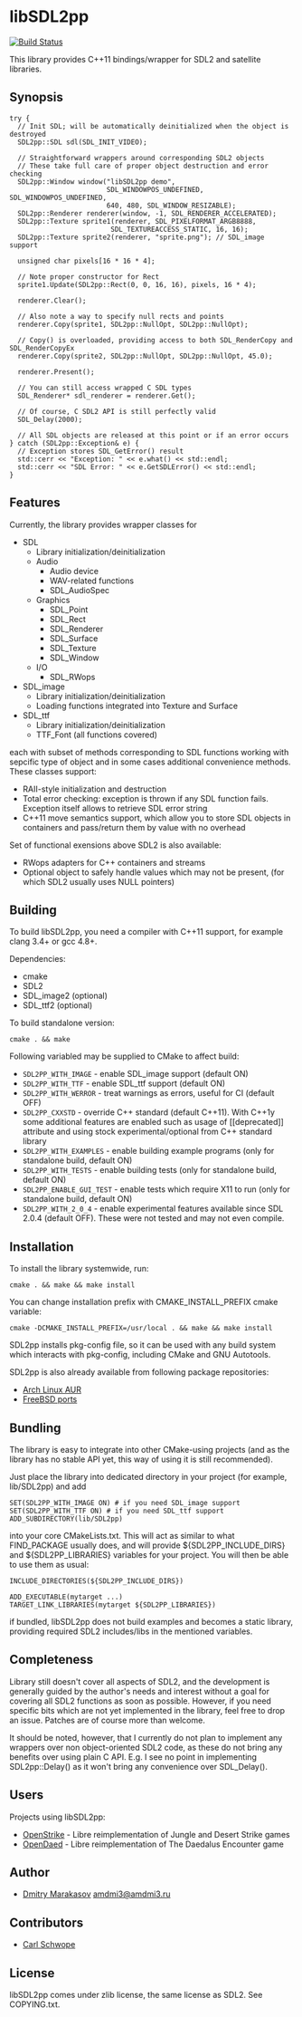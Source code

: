 # libSDL2pp #

[![Build Status](https://travis-ci.org/AMDmi3/libSDL2pp.svg?branch=master)](https://travis-ci.org/AMDmi3/libSDL2pp)

This library provides C++11 bindings/wrapper for SDL2 and satellite libraries.

## Synopsis ##

    try {
      // Init SDL; will be automatically deinitialized when the object is destroyed
      SDL2pp::SDL sdl(SDL_INIT_VIDEO);
    
      // Straightforward wrappers around corresponding SDL2 objects
      // These take full care of proper object destruction and error checking
      SDL2pp::Window window("libSDL2pp demo",
                            SDL_WINDOWPOS_UNDEFINED, SDL_WINDOWPOS_UNDEFINED,
                            640, 480, SDL_WINDOW_RESIZABLE);
      SDL2pp::Renderer renderer(window, -1, SDL_RENDERER_ACCELERATED);
      SDL2pp::Texture sprite1(renderer, SDL_PIXELFORMAT_ARGB8888,
                             SDL_TEXTUREACCESS_STATIC, 16, 16);
      SDL2pp::Texture sprite2(renderer, "sprite.png"); // SDL_image support
    
      unsigned char pixels[16 * 16 * 4];
    
      // Note proper constructor for Rect
      sprite1.Update(SDL2pp::Rect(0, 0, 16, 16), pixels, 16 * 4);
    
      renderer.Clear();
    
      // Also note a way to specify null rects and points
      renderer.Copy(sprite1, SDL2pp::NullOpt, SDL2pp::NullOpt);
    
      // Copy() is overloaded, providing access to both SDL_RenderCopy and SDL_RenderCopyEx
      renderer.Copy(sprite2, SDL2pp::NullOpt, SDL2pp::NullOpt, 45.0);
    
      renderer.Present();
    
      // You can still access wrapped C SDL types
      SDL_Renderer* sdl_renderer = renderer.Get();
    
      // Of course, C SDL2 API is still perfectly valid
      SDL_Delay(2000);
    
      // All SDL objects are released at this point or if an error occurs
    } catch (SDL2pp::Exception& e) {
      // Exception stores SDL_GetError() result
      std::cerr << "Exception: " << e.what() << std::endl;
      std::cerr << "SDL Error: " << e.GetSDLError() << std::endl;
    }

## Features ##

Currently, the library provides wrapper classes for

* SDL
  * Library initialization/deinitialization
  * Audio
    * Audio device
    * WAV-related functions
    * SDL_AudioSpec
  * Graphics
    * SDL_Point
    * SDL_Rect
    * SDL_Renderer
    * SDL_Surface
    * SDL_Texture
    * SDL_Window
  * I/O
    * SDL_RWops
* SDL_image
  * Library initialization/deinitialization
  * Loading functions integrated into Texture and Surface
* SDL_ttf
  * Library initialization/deinitialization
  * TTF_Font (all functions covered)

each with subset of methods corresponding to SDL functions working
with sepcific type of object and in some cases additional convenience
methods. These classes support:

- RAII-style initialization and destruction
- Total error checking: exception is thrown if any SDL function fails.
  Exception itself allows to retrieve SDL error string
- C++11 move semantics support, which allow you to store SDL objects
  in containers and pass/return them by value with no overhead

Set of functional exensions above SDL2 is also available:

* RWops adapters for C++ containers and streams
* Optional object to safely handle values which may not be present,
  (for which SDL2 usually uses NULL pointers)

## Building ##

To build libSDL2pp, you need a compiler with C++11 support, for
example clang 3.4+ or gcc 4.8+.

Dependencies:
* cmake
* SDL2
* SDL_image2 (optional)
* SDL_ttf2 (optional)

To build standalone version:

    cmake . && make

Following variabled may be supplied to CMake to affect build:

* ```SDL2PP_WITH_IMAGE``` - enable SDL_image support (default ON)
* ```SDL2PP_WITH_TTF``` - enable SDL_ttf support (default ON)
* ```SDL2PP_WITH_WERROR``` - treat warnings as errors, useful for CI (default OFF)
* ```SDL2PP_CXXSTD``` - override C++ standard (default C++11). With C++1y some additional features are enabled such as usage of [[deprecated]] attribute and using stock experimental/optional from C++ standard library
* ```SDL2PP_WITH_EXAMPLES``` - enable building example programs (only for standalone build, default ON)
* ```SDL2PP_WITH_TESTS``` - enable building tests (only for standalone build, default ON)
* ```SDL2PP_ENABLE_GUI_TEST``` - enable tests which require X11 to run (only for standalone build, default ON)
* ```SDL2PP_WITH_2_0_4``` - enable experimental features available since SDL 2.0.4 (default OFF). These were not tested and may not even compile.

## Installation ##

To install the library systemwide, run:

    cmake . && make && make install

You can change installation prefix with CMAKE_INSTALL_PREFIX cmake
variable:

    cmake -DCMAKE_INSTALL_PREFIX=/usr/local . && make && make install

SDL2pp installs pkg-config file, so it can be used with any build
system which interacts with pkg-config, including CMake and GNU
Autotools.

SDL2pp is also already available from following package repositories:

* [Arch Linux AUR](https://aur.archlinux.org/packages/sdl2pp-git/)
* [FreeBSD ports](http://www.freshports.org/devel/sdl2pp/)

## Bundling ##

The library is easy to integrate into other CMake-using projects
(and as the library has no stable API yet, this way of using it is
still recommended).

Just place the library into dedicated directory in your project
(for example, lib/SDL2pp) and add

    SET(SDL2PP_WITH_IMAGE ON) # if you need SDL_image support
    SET(SDL2PP_WITH_TTF ON) # if you need SDL_ttf support
    ADD_SUBDIRECTORY(lib/SDL2pp)

into your core CMakeLists.txt. This will act as similar to what
FIND_PACKAGE usually does, and will provide ${SDL2PP_INCLUDE_DIRS}
and ${SDL2PP_LIBRARIES} variables for your project. You will then
be able to use them as usual:

    INCLUDE_DIRECTORIES(${SDL2PP_INCLUDE_DIRS})

    ADD_EXECUTABLE(mytarget ...)
    TARGET_LINK_LIBRARIES(mytarget ${SDL2PP_LIBRARIES})

if bundled, libSDL2pp does not build examples and becomes a static
library, providing required SDL2 includes/libs in the mentioned
variables.

## Completeness ##

Library still doesn't cover all aspects of SDL2, and the development
is generally guided by the author's needs and interest without a goal
for covering all SDL2 functions as soon as possible. However, if
you need specific bits which are not yet implemented in the library,
feel free to drop an issue. Patches are of course more than welcome.

It should be noted, however, that I currently do not plan to implement
any wrappers over non object-oriented SDL2 code, as these do not bring
any benefits over using plain C API. E.g. I see no point in implementing
SDL2pp::Delay() as it won't bring any convenience over SDL_Delay().

## Users ##

Projects using libSDL2pp:

* [OpenStrike](https://github.com/AMDmi3/openstrike) - Libre reimplementation of Jungle and Desert Strike games
* [OpenDaed](https://github.com/AMDmi3/opendaed) - Libre reimplementation of The Daedalus Encounter game

## Author ##

* [Dmitry Marakasov](https://github.com/AMDmi3) <amdmi3@amdmi3.ru>

## Contributors ##

* [Carl Schwope](https://github.com/Lowest0ne)

## License ##

libSDL2pp comes under zlib license, the same license as SDL2. See COPYING.txt.
